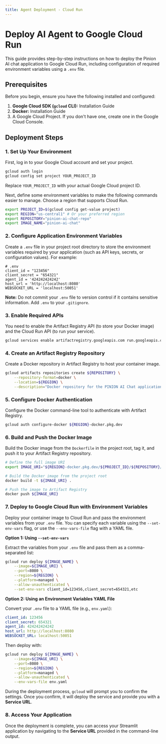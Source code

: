 ```yaml
---
title: Agent Deployment - Cloud Run
---
```


# Deploy AI Agent to Google Cloud Run

This guide provides step-by-step instructions on how to deploy the Pinion AI chat application to Google Cloud Run, including configuration of required environment variables using a `.env` file.

## Prerequisites

Before you begin, ensure you have the following installed and configured:

1.  **Google Cloud SDK (`gcloud` CLI):** Installation Guide
2.  **Docker:** Installation Guide
3.  A Google Cloud Project. If you don't have one, create one in the Google Cloud Console.

## Deployment Steps

### 1. Set Up Your Environment

First, log in to your Google Cloud account and set your project.

```bash
gcloud auth login
gcloud config set project YOUR_PROJECT_ID
```

Replace `YOUR_PROJECT_ID` with your actual Google Cloud project ID.

Next, define some environment variables to make the following commands easier to manage. Choose a region that supports Cloud Run.

```bash
export PROJECT_ID=$(gcloud config get-value project)
export REGION="us-central1" # Or your preferred region
export REPOSITORY="pinion-ai-chat-repo"
export IMAGE_NAME="pinion-ai-chat"
```

### 2. Configure Application Environment Variables

Create a `.env` file in your project root directory to store the environment variables required by your application (such as API keys, secrets, or configuration values). For example:

```env
# .env
client_id = "123456"
client_secret = "654321"
agent_id = '424242424242'
host_url = 'http://localhost:8080'
WEBSOCKET_URL = 'localhost:50051'
```

**Note:** Do not commit your `.env` file to version control if it contains sensitive information. Add `.env` to your `.gitignore`.

### 3. Enable Required APIs

You need to enable the Artifact Registry API (to store your Docker image) and the Cloud Run API (to run your service).

```bash
gcloud services enable artifactregistry.googleapis.com run.googleapis.com
```

### 4. Create an Artifact Registry Repository

Create a Docker repository in Artifact Registry to host your container image.

```bash
gcloud artifacts repositories create ${REPOSITORY} \
    --repository-format=docker \
    --location=${REGION} \
    --description="Docker repository for the PINION AI Chat application"
```

### 5. Configure Docker Authentication

Configure the Docker command-line tool to authenticate with Artifact Registry.

```bash
gcloud auth configure-docker ${REGION}-docker.pkg.dev
```

### 6. Build and Push the Docker Image

Build the Docker image from the `Dockerfile` in the project root, tag it, and push it to your Artifact Registry repository.

```bash
# Define the full image URI
export IMAGE_URI="${REGION}-docker.pkg.dev/${PROJECT_ID}/${REPOSITORY}/${IMAGE_NAME}:latest"

# Build the Docker image from the project root
docker build -t ${IMAGE_URI} .

# Push the image to Artifact Registry
docker push ${IMAGE_URI}
```

### 7. Deploy to Google Cloud Run with Environment Variables

Deploy your container image to Cloud Run and pass the environment variables from your `.env` file. You can specify each variable using the `--set-env-vars` flag, or use the `--env-vars-file` flag with a YAML file.

**Option 1: Using `--set-env-vars`**

Extract the variables from your `.env` file and pass them as a comma-separated list:

```bash
gcloud run deploy ${IMAGE_NAME} \
    --image=${IMAGE_URI} \
    --port=8080 \
    --region=${REGION} \
    --platform=managed \
    --allow-unauthenticated \
    --set-env-vars client_id=123456,client_secret=654321,etc
```

**Option 2: Using an Environment Variables YAML File**

Convert your `.env` file to a YAML file (e.g., `env.yaml`):

```yaml
client_id: 123456
client_secret: 654321
agent_id: 424242424242
host_url: http://localhost:8080
WEBSOCKET_URL: localhost:50051
```

Then deploy with:

```bash
gcloud run deploy ${IMAGE_NAME} \
    --image=${IMAGE_URI} \
    --port=8080 \
    --region=${REGION} \
    --platform=managed \
    --allow-unauthenticated \
    --env-vars-file env.yaml
```

During the deployment process, `gcloud` will prompt you to confirm the settings. Once you confirm, it will deploy the service and provide you with a **Service URL**.

### 8. Access Your Application

Once the deployment is complete, you can access your Streamlit application by navigating to the **Service URL** provided in the command-line output.
